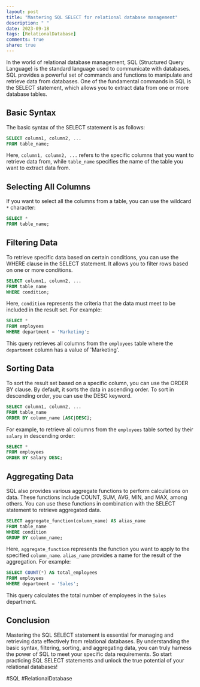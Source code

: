 ```yaml
---
layout: post
title: "Mastering SQL SELECT for relational database management"
description: " "
date: 2023-09-18
tags: [RelationalDatabase]
comments: true
share: true
---
```


In the world of relational database management, SQL (Structured Query Language) is the standard language used to communicate with databases. SQL provides a powerful set of commands and functions to manipulate and retrieve data from databases. One of the fundamental commands in SQL is the SELECT statement, which allows you to extract data from one or more database tables.

## Basic Syntax

The basic syntax of the SELECT statement is as follows:

```sql
SELECT column1, column2, ...
FROM table_name;
```

Here, `column1, column2, ...` refers to the specific columns that you want to retrieve data from, while `table_name` specifies the name of the table you want to extract data from.

## Selecting All Columns

If you want to select all the columns from a table, you can use the wildcard `*` character:

```sql
SELECT *
FROM table_name;
```

## Filtering Data

To retrieve specific data based on certain conditions, you can use the WHERE clause in the SELECT statement. It allows you to filter rows based on one or more conditions.

```sql
SELECT column1, column2, ...
FROM table_name
WHERE condition;
```

Here, `condition` represents the criteria that the data must meet to be included in the result set. For example:

```sql
SELECT *
FROM employees
WHERE department = 'Marketing';
```

This query retrieves all columns from the `employees` table where the `department` column has a value of 'Marketing'.

## Sorting Data

To sort the result set based on a specific column, you can use the ORDER BY clause. By default, it sorts the data in ascending order. To sort in descending order, you can use the DESC keyword.

```sql
SELECT column1, column2, ...
FROM table_name
ORDER BY column_name [ASC|DESC];
```

For example, to retrieve all columns from the `employees` table sorted by their `salary` in descending order:

```sql
SELECT *
FROM employees
ORDER BY salary DESC;
```

## Aggregating Data

SQL also provides various aggregate functions to perform calculations on data. These functions include COUNT, SUM, AVG, MIN, and MAX, among others. You can use these functions in combination with the SELECT statement to retrieve aggregated data.

```sql
SELECT aggregate_function(column_name) AS alias_name
FROM table_name
WHERE condition
GROUP BY column_name;
```
Here, `aggregate_function` represents the function you want to apply to the specified `column_name`. `alias_name` provides a name for the result of the aggregation. For example:

```sql
SELECT COUNT(*) AS total_employees
FROM employees
WHERE department = 'Sales';
```
This query calculates the total number of employees in the `Sales` department.

## Conclusion

Mastering the SQL SELECT statement is essential for managing and retrieving data effectively from relational databases. By understanding the basic syntax, filtering, sorting, and aggregating data, you can truly harness the power of SQL to meet your specific data requirements. So start practicing SQL SELECT statements and unlock the true potential of your relational databases!

#SQL #RelationalDatabase